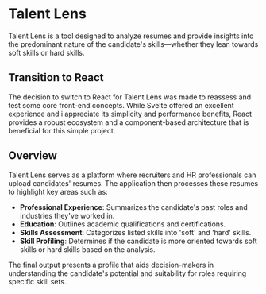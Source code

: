 # Talent Lens

Talent Lens is a tool designed to analyze resumes and provide insights into the predominant nature of the candidate's skills—whether they lean towards soft skills or hard skills. 


## Transition to React

The decision to switch to React for Talent Lens was made to reassess and test some core front-end concepts. While Svelte offered an excellent experience and i appreciate its simplicity and performance benefits, React provides a robust ecosystem and a component-based architecture that is beneficial for this simple project.


## Overview

Talent Lens serves as a platform where recruiters and HR professionals can upload candidates' resumes. The application then processes these resumes to highlight key areas such as:

- **Professional Experience**: Summarizes the candidate's past roles and industries they've worked in.
- **Education**: Outlines academic qualifications and certifications.
- **Skills Assessment**: Categorizes listed skills into 'soft' and 'hard' skills.
- **Skill Profiling**: Determines if the candidate is more oriented towards soft skills or hard skills based on the analysis.

The final output presents a profile that aids decision-makers in understanding the candidate's potential and suitability for roles requiring specific skill sets.
